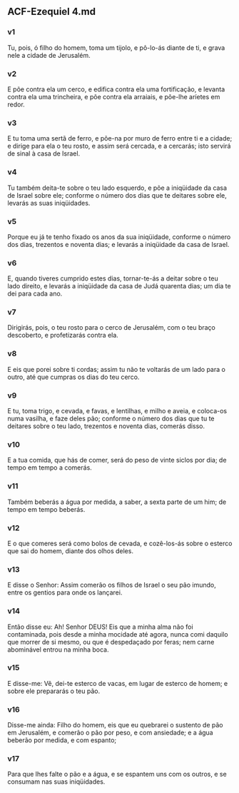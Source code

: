 ## ACF-Ezequiel 4.md
### v1
 Tu, pois, ó filho do homem, toma um tijolo, e pô-lo-ás diante de ti, e grava nele a cidade de Jerusalém.
### v2
 E põe contra ela um cerco, e edifica contra ela uma fortificação, e levanta contra ela uma trincheira, e põe contra ela arraiais, e põe-lhe aríetes em redor.
### v3
 E tu toma uma sertã de ferro, e põe-na por muro de ferro entre ti e a cidade; e dirige para ela o teu rosto, e assim será cercada, e a cercarás; isto servirá de sinal à casa de Israel.
### v4
 Tu também deita-te sobre o teu lado esquerdo, e põe a iniqüidade da casa de Israel sobre ele; conforme o número dos dias que te deitares sobre ele, levarás as suas iniqüidades.
### v5
 Porque eu já te tenho fixado os anos da sua iniqüidade, conforme o número dos dias, trezentos e noventa dias; e levarás a iniqüidade da casa de Israel.
### v6
 E, quando tiveres cumprido estes dias, tornar-te-ás a deitar sobre o teu lado direito, e levarás a iniqüidade da casa de Judá quarenta dias; um dia te dei para cada ano.
### v7
 Dirigirás, pois, o teu rosto para o cerco de Jerusalém, com o teu braço descoberto, e profetizarás contra ela.
### v8
 E eis que porei sobre ti cordas; assim tu não te voltarás de um lado para o outro, até que cumpras os dias do teu cerco.
### v9
 E tu, toma trigo, e cevada, e favas, e lentilhas, e milho e aveia, e coloca-os numa vasilha, e faze deles pão; conforme o número dos dias que tu te deitares sobre o teu lado, trezentos e noventa dias, comerás disso.
### v10
 E a tua comida, que hás de comer, será do peso de vinte siclos por dia; de tempo em tempo a comerás.
### v11
 Também beberás a água por medida, a saber, a sexta parte de um him; de tempo em tempo beberás.
### v12
 E o que comeres será como bolos de cevada, e cozê-los-ás sobre o esterco que sai do homem, diante dos olhos deles.
### v13
 E disse o Senhor: Assim comerão os filhos de Israel o seu pão imundo, entre os gentios para onde os lançarei.
### v14
 Então disse eu: Ah! Senhor DEUS! Eis que a minha alma não foi contaminada, pois desde a minha mocidade até agora, nunca comi daquilo que morrer de si mesmo, ou que é despedaçado por feras; nem carne abominável entrou na minha boca.
### v15
 E disse-me: Vê, dei-te esterco de vacas, em lugar de esterco de homem; e sobre ele prepararás o teu pão.
### v16
 Disse-me ainda: Filho do homem, eis que eu quebrarei o sustento de pão em Jerusalém, e comerão o pão por peso, e com ansiedade; e a água beberão por medida, e com espanto;
### v17
 Para que lhes falte o pão e a água, e se espantem uns com os outros, e se consumam nas suas iniqüidades.
